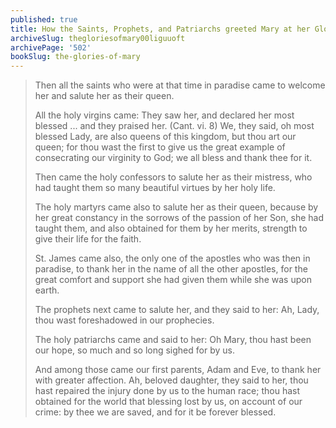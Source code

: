 ```yaml
---
published: true
title: How the Saints, Prophets, and Patriarchs greeted Mary at her Glorious Entrance into Heaven
archiveSlug: thegloriesofmary00liguuoft
archivePage: '502'
bookSlug: the-glories-of-mary
---
```


> Then all the saints who were at that time in paradise came to welcome her and salute her as their queen.
>
> All the holy virgins came: They saw her, and declared her most blessed ... and they praised her. (Cant. vi. 8) We, they said, oh most blessed Lady, are also queens of this kingdom, but thou art our queen; for thou wast the first to give us the great example of consecrating our virginity to God; we all bless and thank thee for it.
>
> Then came the holy confessors to salute her as their mistress, who had taught them so many beautiful virtues by her holy life.
>
> The holy martyrs came also to salute her as their queen, because by her great constancy in the sorrows of the passion of her Son, she had taught them, and also obtained for them by her merits, strength to give their life for the faith.
>
> St. James came also, the only one of the apostles who was then in paradise, to thank her in the name of all the other apostles, for the great comfort and support she had given them while she was upon earth.
>
> The prophets next came to salute her, and they said to her: Ah, Lady, thou wast foreshadowed in our prophecies.
>
> The holy patriarchs came and said to her: Oh Mary, thou hast been our hope, so much and so long sighed for by us.
>
> And among those came our first parents, Adam and Eve, to thank her with greater affection. Ah, beloved daughter, they said to her, thou hast repaired the injury done by us to the human race; thou hast obtained for the world that blessing lost by us, on account of our crime: by thee we are saved, and for it be forever blessed.

